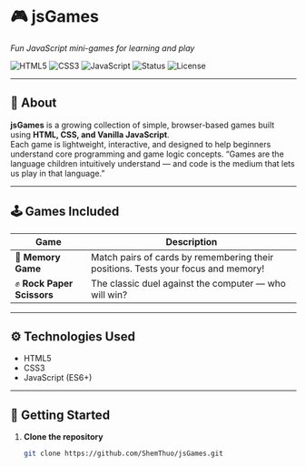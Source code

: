 # 🎮 jsGames  
*Fun JavaScript mini-games for learning and play*

![HTML5](https://img.shields.io/badge/HTML5-E34F26?logo=html5&logoColor=white)
![CSS3](https://img.shields.io/badge/CSS3-1572B6?logo=css3&logoColor=white)
![JavaScript](https://img.shields.io/badge/JavaScript-F7DF1E?logo=javascript&logoColor=black)
![Status](https://img.shields.io/badge/status-active-brightgreen)
![License](https://img.shields.io/badge/license-MIT-blue)

---

## 🧩 About  
**jsGames** is a growing collection of simple, browser-based games built using **HTML, CSS, and Vanilla JavaScript**.  
Each game is lightweight, interactive, and designed to help beginners understand core programming and game logic concepts.
“Games are the language children intuitively understand — and code is the medium that lets us play in that language.”

---

## 🕹️ Games Included

| Game | Description |
|------|-------------|
| 🧠 **Memory Game** | Match pairs of cards by remembering their positions. Tests your focus and memory! |
| ✊ **Rock Paper Scissors** | The classic duel against the computer — who will win? |

---

## ⚙️ Technologies Used
- HTML5  
- CSS3  
- JavaScript (ES6+)  

---

## 🚀 Getting Started

1. **Clone the repository**
   ```bash
   git clone https://github.com/ShemThuo/jsGames.git
